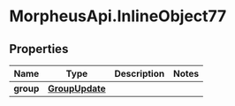 # MorpheusApi.InlineObject77

## Properties

Name | Type | Description | Notes
------------ | ------------- | ------------- | -------------
**group** | [**GroupUpdate**](GroupUpdate.md) |  | 


